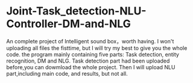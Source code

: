 # Joint-Task_detection-NLU-Controller-DM-and-NLG
An complete project of Intelligent sound box，worth having.
I won't uploading all files the fisttime, but I will try my best to give you the whole code.
the program mainly containing five parts: Task detection, entity recognition, DM and NLG. Task detection part had been uploaded before,you can
dowmload the whole project. Then I will upload NLU part,including main code, and results, but not all.
